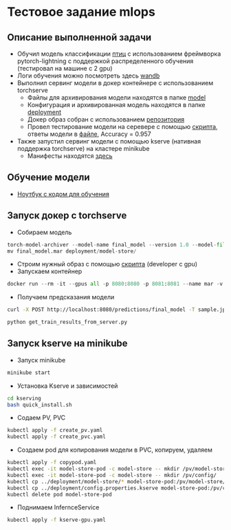 # Тестовое задание mlops
## Описание выполненной задачи
* Обучил модель классификации [птиц](https://www.kaggle.com/datasets/gpiosenka/100-bird-species) с использованием фреймворка pytorch-lightning с поддержкой распределенного обучения (тестировал на машине с 2 gpu)
* Логи обучения можно посмотреть здесь [wandb](https://wandb.ai/dreminm/SberBirdsTestAssignment)
* Выполнил сервинг модели в докер контейнере с использованием torchserve
  * Файлы для архивирования модели находятся в папке [model](model)
  * Конфигурация и архивированная модель находятся в папке [deployment](deployment)
  * Докер образ собран с использованием [репозитория](https://github.com/pytorch/serve/tree/master/kubernetes/kserve)
  * Провел тестирование модели на серевере с помощью [скрипта](get_train_results_from_server.py), ответы модели в [файле](test_answers.json), Accuracy = 0.957
* Также запустил сервинг модели с помощью kserve (нативная поддержка torchserve) на кластере minikube
  * Манифесты находятся [здесь](kserving/)

## Обучение модели
* [Ноутбук с кодом для обучения](TrainModel.ipynb)

## Запуск докер с torchserve
* Собираем модель
```python
torch-model-archiver --model-name final_model --version 1.0 --model-file model/final_model.py --serialized-file model/final_model.pth --handler model/handler.py --extra-files model/index_to_name.json
mv final_model.mar deployment/model-store/
```
* Строим нужный образ с помощью [скрипта](https://github.com/pytorch/serve/blob/master/kubernetes/kserve/build_image.sh) (developer с gpu)
* Запускаем контейнер
```python
docker run --rm -it --gpus all -p 8080:8080 -p 8081:8081 --name mar -v deployment/model-store:/home/model-server/model-store  -v deployment/config.properties:/home/model-server/config.properties  pytorch/torchserve:latest-gpu
```
* Получаем предсказания модели
```bash
curl -X POST http://localhost:8080/predictions/final_model -T sample.jpg
```
```python
python get_train_results_from_server.py
```
## Запуск kserve на minikube
*  Запуск minikube
```bash
minikube start
```
* Установка Kserve и зависимостей
```bash
cd kserving
bash quick_install.sh
```
* Содаем PV, PVC
```bash
kubectl apply -f create_pv.yaml
kubectl apply -f create_pvc.yaml
```
* Создаем pod для копирования модели в PVC, копируем, удаляем
```bash
kubectl apply -f copypod.yaml
kubectl exec -it model-store-pod -c model-store -- mkdir /pv/model-store/
kubectl exec -it model-store-pod -c model-store -- mkdir /pv/config/
kubectl cp ../deployment/model-store/* model-store-pod:/pv/model-store/ -c model-store
kubectl cp ../deployment/config.properties.kserve model-store-pod:/pv/config/config.properties -c model-store 
kubectl delete pod model-store-pod
```
* Поднимаем InfernceService
```bash
kubectl apply -f kserve-gpu.yaml
```